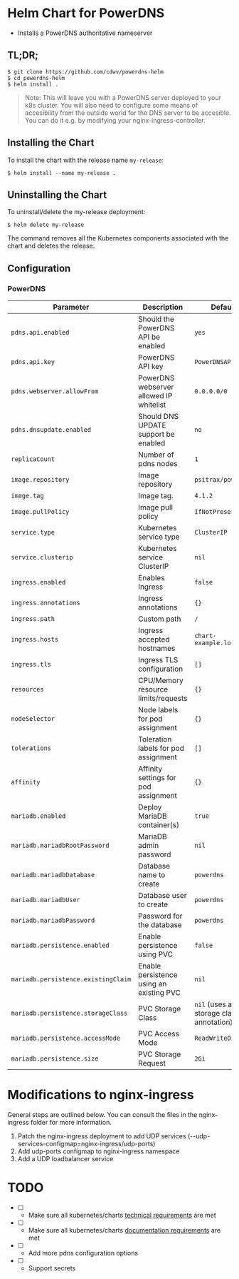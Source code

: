 # Helm Chart for PowerDNS

* Installs a PowerDNS authoritative nameserver

## TL;DR;

```console
$ git clone https://github.com/cdwv/powerdns-helm
$ cd powerdns-helm
$ helm install .
```

> Note: This will leave you with a PowerDNS server deployed to your k8s cluster. You will also need to configure some means of accesibility from the outside world for the DNS server to be accesible. You can do it e.g. by modifying your nginx-ingress-controller.

## Installing the Chart

To install the chart with the release name `my-release`:

```console
$ helm install --name my-release .
```

## Uninstalling the Chart

To uninstall/delete the my-release deployment:

```console
$ helm delete my-release
```

The command removes all the Kubernetes components associated with the chart and deletes the release.


## Configuration

### PowerDNS

| Parameter                  | Description                         | Default                                                 |
|----------------------------|-------------------------------------|---------------------------------------------------------|
| `pdns.api.enabled`         | Should the PowerDNS API be enabled | `yes`
| `pdns.api.key`             | PowerDNS API key | `PowerDNSAPI`
| `pdns.webserver.allowFrom` | PowerDNS webserver allowed IP whitelist |  `0.0.0.0/0`
| `pdns.dnsupdate.enabled`   | Should DNS UPDATE support be enabled | `no` |
| `replicaCount`                 | Number of pdns nodes | `1` |
| `image.repository`         | Image repository | `psitrax/powerdns` |
| `image.tag`                | Image tag. | `4.1.2`|
| `image.pullPolicy`         | Image pull policy | `IfNotPresent` |
| `service.type`             | Kubernetes service type | `ClusterIP` |
| `service.clusterip`        | Kubernetes service ClusterIP | `nil` |
| `ingress.enabled`          | Enables Ingress | `false` |
| `ingress.annotations`      | Ingress annotations | `{}` |
| `ingress.path`           | Custom path                       | `/`
| `ingress.hosts`            | Ingress accepted hostnames | `chart-example.local` |
| `ingress.tls`              | Ingress TLS configuration | `[]` |
| `resources`                | CPU/Memory resource limits/requests | `{}` |
| `nodeSelector`             | Node labels for pod assignment | `{}` |
| `tolerations`              | Toleration labels for pod assignment | `[]` |
| `affinity`                 | Affinity settings for pod assignment | `{}` |
| `mariadb.enabled`                    | Deploy MariaDB container(s)                | `true`     |
| `mariadb.mariadbRootPassword`        | MariaDB admin password                     | `nil`      |
| `mariadb.mariadbDatabase`            | Database name to create                    | `powerdns` |
| `mariadb.mariadbUser`                | Database user to create                    | `powerdns` |
| `mariadb.mariadbPassword`            | Password for the database                  | `powerdns` |
| `mariadb.persistence.enabled`                | Enable persistence using PVC               | `false`   |
| `mariadb.persistence.existingClaim`          | Enable persistence using an existing PVC   | `nil`                                                      |
| `mariadb.persistence.storageClass`           | PVC Storage Class                          | `nil` (uses alpha storage class annotation)                |
| `mariadb.persistence.accessMode`             | PVC Access Mode                            | `ReadWriteOnce`                                            |
| `mariadb.persistence.size`                   | PVC Storage Request                        | `2Gi`   |


# Modifications to nginx-ingress

General steps are outlined below. You can consult the files in the nginx-ingress folder for more information.

1. Patch the nginx-ingress deployment to add UDP services (--udp-services-configmap=nginx-ingress/udp-ports)
2. Add udp-ports configmap to nginx-ingress namespace
2. Add a UDP loadbalancer service

# TODO

* [ ] - Make sure all kubernetes/charts [technical requirements](https://github.com/kubernetes/charts/blob/master/CONTRIBUTING.md#technical-requirements) are met
* [ ] - Make sure all kubernetes/charts [documentation requirements](https://github.com/kubernetes/charts/blob/master/CONTRIBUTING.md#documentation-requirements) are met
* [ ] - Add more pdns configuration options
* [ ] - Support secrets
